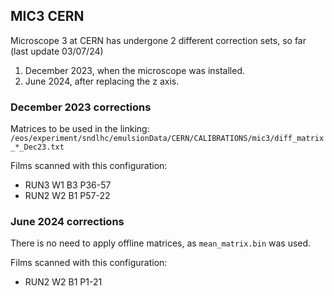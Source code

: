 ## MIC3 CERN
Microscope 3 at CERN has undergone 2 different correction sets, so far (last update 03/07/24)
1. December 2023, when the microscope was installed.
2. June 2024, after replacing the z axis.

### December 2023 corrections
Matrices to be used in the linking:
`/eos/experiment/sndlhc/emulsionData/CERN/CALIBRATIONS/mic3/diff_matrix_*_Dec23.txt`

Films scanned with this configuration:
- RUN3 W1 B3 P36-57
- RUN2 W2 B1 P57-22

### June 2024 corrections 
There is no need to apply offline matrices, as `mean_matrix.bin` was used.

Films scanned with this configuration:
- RUN2 W2 B1 P1-21
